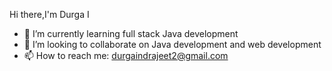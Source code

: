 Hi there,I'm Durga I



- 🌱 I’m currently learning full stack Java development 
- 👯 I’m looking to collaborate on Java development and web development 
- 📫 How to reach me: durgaindrajeet2@gmail.com
